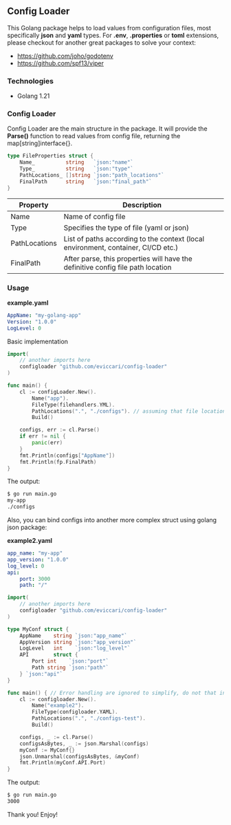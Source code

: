 ## Config Loader

This Golang package helps to load values from configuration files, most specifically **json** and **yaml** types.
For **.env**, **.properties** or **toml** extensions, please checkout for another great packages to solve your context:

* https://github.com/joho/godotenv
* https://github.com/spf13/viper


### Technologies

* Golang 1.21

### Config Loader
Config Loader are the main structure in the package. It will provide the **Parse()** function to read values from config file, returning the map[string]interface{}.

```go
type FileProperties struct {
	Name_          string   `json:"name"`
	Type_          string   `json:"type"`
	PathLocations_ []string `json:"path_locations"`
	FinalPath      string   `json:"final_path"`
}
``` 
| Property          | Description                              |
|-------------------|------------------------------------------|
|Name               | Name of config file                      |
|Type               | Specifies the type of file (yaml or json)|
|PathLocations      | List of paths according to the context (local environment, container, CI/CD etc.)|
|FinalPath          | After parse, this properties will have the definitive config file path location|

### Usage

**example.yaml**
```yaml
AppName: "my-golang-app"
Version: "1.0.0"
LogLevel: 0
```

Basic implementation
```go
import(
	// another imports here
	configloader "github.com/eviccari/config-loader"
)

func main() {
	cl := configLoader.New().
		Name("app").
		FileType(filehandlers.YML).
		PathLocations(".", "./configs"). // assuming that file location is . or ./configs
		Build()

	configs, err := cl.Parse()
	if err != nil {
		panic(err)
	}
	fmt.Println(configs["AppName"])
	fmt.Println(fp.FinalPath)
}
```

The output:
```bash
$ go run main.go 
my-app
./configs
```

Also, you can bind configs into another more complex struct using golang json package:

**example2.yaml**
```yaml
app_name: "my-app"
app_version: "1.0.0"
log_level: 0
api:
	port: 3000
	path: "/"
```

```go
import(
	// another imports here
	configloader "github.com/eviccari/config-loader"
)

type MyConf struct {
	AppName    string `json:"app_name"`
	AppVersion string `json:"app_version"`
	LogLevel   int    `json:"log_level"`
	API        struct {
		Port int    `json:"port"`
		Path string `json:"path"`
	} `json:"api"`
}

func main() { // Error handling are ignored to simplify, do not that in your app ;)
	cl := configloader.New().
		Name("example2").
		FileType(configloader.YAML).
		PathLocations(".", "./configs-test").
		Build()

	configs, _ := cl.Parse()
	configsAsBytes, _ := json.Marshal(configs)
	myConf := MyConf{}
	json.Unmarshal(configsAsBytes, &myConf)
	fmt.Println(myConf.API.Port)
}
```

The output:
```bash
$ go run main.go
3000
```

Thank you! Enjoy!

